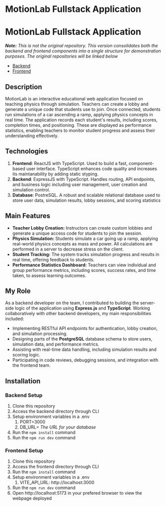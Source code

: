 # MotionLab Fullstack Application

# MotionLab Fullstack Application

***Note:** This is not the original repository. This version consolidates both the backend and frontend components into a single structure for demonstration purposes. The original repositories will be linked below*

- [Backend](https://github.com/Crlss123/motionlab-backend)
- [Frontend](https://github.com/KimberlyMarquez/motionlab-frontend)

## Description
MotionLab is an interactive educational web application focused on teaching physics through simulation. Teachers can create a lobby and generate a unique code that students use to join. Once connected, students run simulations of a car ascending a ramp, applying physics concepts in real time. The application records each student's results, including scores, completion times, and positioning. These are displayed as performance statistics, enabling teachers to monitor student progress and assess their understanding effectively.

## Technologies
1. **Frontend**: ReactJS with TypeScript. Used to build a fast, component-based user interface. TypeScript enhances code quality and increases its maintanability by adding static styping.
2. **Backend**: ExpressJS with TypeScript. Handles routing, API endpoints, and business logic including user management, user creation and simulation control. 
3. **Database**: PostreSQL. A robust and scalable relational database used to store user data, simulation results, lobby sessions, and scoring statistics

## Main Features
- **Teacher Lobby Creation:** Instructors can create custom lobbies and generate a unique access code for students to join the session.
- **Physics Simulation:** Students simulate a car going up a ramp, applying real-world physics concepts as mass and power. All calculations are performed in a server to decrease stress on the client. 
- **Student Tracking:** The system tracks simulation progress and results in real time, offering feedback to students. 
- **Performance Statistics Dashboard:** Teachers can view individual and group performance metrics, including scores, success rates, and time taken, to assess learning outcomes.

## My Role
As a backend developer on the team, I contributed to building the server-side logic of the application using **Express.js** and **TypeScript**. Working collaboratively with other backend developers, my main responsibilities included:

- Implementing RESTful API endpoints for authentication, lobby creation, and simulation processing.
- Designing parts of the **PostgreSQL** database schema to store users, simulation data, and performance metrics.
- Assisting with real-time data handling, including simulation results and scoring logic.
- Participating in code reviews, debugging sessions, and integration with the frontend team.

## Installation
### Backend Setup
1. Clone this repository
2. Access the backend directory through CLI
3. Setup environment variables in a .env
    1. PORT=3000
    2. DB_URL= *The URL for your database* 
4. Run the `npm install` command
5. Run the `npm run dev` command
### Frontend Setup
1. Clone this repository
2. Access the frontend directory through CLI
3. Run the `npm install` command
3. Setup environment variables in a .env
    1. VITE_API_URL: http://localhost:3000
5. Run the `npm run dev` command
6. Open http://localhost:5173 in your prefered browser to view the webpage deployed
